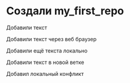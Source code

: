 ﻿# Создали my_first_repo

Добавили текст

Добавили текст через веб браузер

Добавили ещё текста локально

Добавили текст в новой ветке

Добавил локальный конфликт
